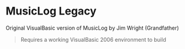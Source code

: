 # MusicLog Legacy

Original VisualBasic version of MusicLog by Jim Wright (Grandfather)

> Requires a working VisualBasic 2006 environment to build
